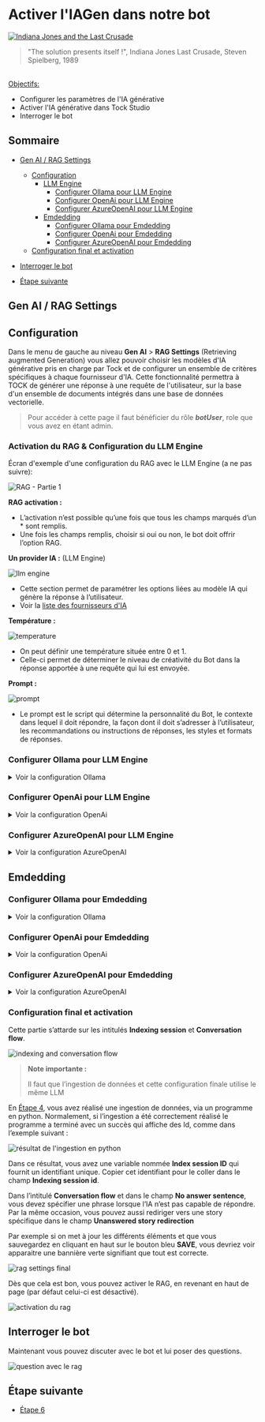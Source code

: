 # Activer l'IAGen dans notre bot

[<img src="img/Indiana_Jones_and_the_Last_Crusade_Motorcycle_Chase.png"  alt="Indiana Jones and the Last Crusade">](https://www.youtube.com/watch?v=e1KKVy-nki8)

> "The solution presents itself !", Indiana Jones Last Crusade, Steven Spielberg, 1989

<br/>
<u>Objectifs:</u>

- Configurer les paramètres de l'IA générative
- Activer l'IA générative dans Tock Studio
- Interroger le bot


## Sommaire

- [Gen AI / RAG Settings](#gen-ai--rag-settings)
  - [Configuration](#configuration)
    - [LLM Engine](#llm-engine)
      - [Configurer Ollama pour LLM Engine](#configurer-ollama-pour-llm-engine)
      - [Configurer OpenAi pour LLM Engine](#configurer-openai-pour-llm-engine)
      - [Configurer AzureOpenAI pour LLM Engine](#configurer-azureopenai-pour-llm-engine)
    - [Emdedding](#emdedding)
      - [Configurer Ollama pour Emdedding](#configurer-ollama-pour-emdedding)
      - [Configurer OpenAi pour Emdedding](#configurer-openai-pour-emdedding)
      - [Configurer AzureOpenAI pour Emdedding](#configurer-azureopenai-pour-emdedding)
  - [Configuration final et activation](#configuration-final-et-activation)
  

- [Interroger le bot](#interroger-le-bot)


- [Étape suivante](#étape-suivante)


## Gen AI / RAG Settings
## Configuration

Dans le menu de gauche au niveau **Gen AI** > **RAG Settings** (Retrieving augmented Generation) vous allez pouvoir 
choisir les modèles d'IA générative pris en charge par Tock et de configurer un ensemble de critères spécifiques à chaque fournisseur d'IA.
Cette fonctionnalité permettra à TOCK de générer une réponse à une requête de l'utilisateur, sur la base d'un ensemble de documents intégrés dans une base de données vectorielle.

> Pour accéder à cette page il faut bénéficier du rôle **_botUser_**, role que vous avez en étant admin.


### Activation du RAG & Configuration du LLM Engine

Écran d'exemple d'une configuration du RAG avec le LLM Engine (a ne pas suivre):

![RAG - Partie 1](img/gen-ai-settings-rag-llm_ollama.png "Ecran de configuration du RAG - Partie 1")

**RAG activation :**
- L’activation n’est possible qu’une fois que tous les champs marqués d’un * sont remplis.
- Une fois les champs remplis, choisir si oui ou non, le bot doit offrir l’option RAG.

**Un provider IA :** (LLM Engine)

<img src="img/llm-engine.png" alt="llm engine">

- Cette section permet de paramétrer les options liées au modèle IA qui génère la réponse à l’utilisateur.
- Voir la [liste des fournisseurs d'IA](providers/gen-ai-provider-llm-and-embedding.md)

**Température :**

<img src="img/temperature.png" alt="temperature">

- On peut définir une température située entre 0 et 1.
- Celle-ci permet de déterminer le niveau de créativité du Bot dans la réponse apportée à une requête qui lui est envoyée.

**Prompt :**

<img src="img/prompt.png" alt="prompt">

- Le prompt est le script qui détermine la personnalité du Bot, le contexte dans lequel il doit répondre, la façon dont il doit s’adresser à l’utilisateur, les recommandations ou instructions de réponses, les styles et formats de réponses.

### Configurer Ollama pour LLM Engine
<details>
  <summary>Voir la configuration Ollama</summary>

Pour connecter ollama à Tock studio, il vous faut renseigner l’accès à Ollama via cette url d’accès (**BaseUrl**) : http://ollama-server:11434..
Pour le modèle (**Model**), là c’est à vous de renseigner le nom du modèle que vous utilisez dans ce CodeLab (ici nous avons tinyllama). Enfin pour la température, vous pouvez laisser la valeur par défaut à 0.7.

⚠️ Si Ollama est lancé en local depuis votre ordinateur vous devez changer la valeur de base url de défaut par "http://host.docker.internal:11434"

<img src="img/rag-settings-example-ollama.png" alt="rag settings ollama">
</details>


### Configurer OpenAi pour LLM Engine
<details>
  <summary>Voir la configuration OpenAi</summary>

Si vous souhaitez utiliser openAI, vous devez vous inscrire sur la plateforme [OpenAI](https://platform.openai.com/docs/introduction)
pour obtenir une clé d'API. Une fois cela fait rendez-vous à cette page [https://platform.openai.com/api-keys](https://platform.openai.com/api-keys) pour générer votre clé d'API.

Dès que vous avez votre clé d'API, vous pouvez la renseigner dans le champ **API Key** et choisir le model (**Model name**) que vous souhaitez utiliser.
Par exemple vous pourriez avoir ce genre de rendu.

<img src="img/rag-settings-example-openai.png" alt="rag settings  openai">
</details>


### Configurer AzureOpenAI pour LLM Engine
<details>
  <summary>Voir la configuration AzureOpenAI</summary>

Si vous souhaitez utiliser Azure OpenAI, vous devez vous inscrire sur la plateforme
[Azure OpenAI](https://azure.microsoft.com/fr-fr/products/ai-services/openai-service) et d'avoir un compte professionnel  
afin d'avoir une clé d'API.
Une fois cela fait, vous pouvez renseigner votre clé d'API dans le champ **API Key** et choisir le model (**Model name**)
que vous souhaitez utiliser.

<img src="img/rag-settings-example-azure.png" alt="rag settings azure">
</details>

## Emdedding

### Configurer Ollama pour Emdedding

<details>
  <summary>Voir la configuration Ollama</summary>

Pour connecter Ollama à Tock studio sur la partie embedding, il vous faut renseigner l’accès à Ollama via cette url d’accès (**BaseUrl**) : http://ollama-server:11434.
Pour le modèle (**Model**), là c’est à vous de renseigner le nom du modèle que vous utilisez dans ce CodeLab
(ici nous avons **nomic-embed-text**).

⚠️ Si Ollama est lancé en local depuis votre ordinateur vous devez changer la valeur de base url de défaut par "http://host.docker.internal:11434"

<img src="img/embedding-ollama-setting.png" alt="embedding ollama">

Pour le reste de configuration, nous vous invitons à aller directement au chapitre [Configuration final et activation](#configuration-final-et-activation)
</details>



### Configurer OpenAi pour Emdedding
<details>
  <summary>Voir la configuration OpenAi</summary>

Si vous souhaitez utiliser openAI, vous devez vous inscrire sur la plateforme [OpenAI](https://platform.openai.com/docs/introduction)
pour obtenir une clé d'API. Une fois cela fait rendez-vous à cette page [https://platform.openai.com/api-keys](https://platform.openai.com/api-keys)
pour générer votre clé d'API.

Dès que vous avez votre clé d'API, vous pouvez la renseigner dans le champ **API Key** et choisir le model
(**Model name**) actuellement disponible : **text-embedding-ada-002**.
Par exemple vous pourriez avoir ce genre de rendu.

<img src="img/embedding-openai-settings.png" alt="embedding openai">

Pour le reste de configuration, nous vous invitons à aller directement au chapitre [Configuration final et activation](#configuration-final-et-activation)
</details>

### Configurer AzureOpenAI pour Emdedding

<details>
  <summary>Voir la configuration AzureOpenAI</summary>

Si vous souhaitez utiliser Azure OpenAI, vous devez vous inscrire sur la plateforme
[Azure OpenAI](https://azure.microsoft.com/fr-fr/products/ai-services/openai-service) et d'avoir un compte professionnel  
afin d'avoir une clé d'API.
Une fois cela fait, vous pouvez renseigner votre clé d'API dans le champ **API Key** et choisir le model (**Model name**)
que vous souhaitez utiliser.

<img src="img/embedding-azureopenai-settings.png" alt="embedding azure">

Pour le reste de configuration, nous vous invitons à aller directement au chapitre [Configuration final et activation](#configuration-final-et-activation)
</details>


### Configuration final et activation
Cette partie s’attarde sur les intitulés **Indexing session** et **Conversation flow**.

<img src="img/indexing-and-conversation-flow.png" alt="indexing and conversation flow">

> **Note importante :** 
>
> Il faut que l’ingestion de données et cette configuration finale utilise le même LLM

En [Étape 4](step_4.md), vous avez réalisé une ingestion de données, via un programme en python.
Normalement, si l’ingestion a été correctement réalisé le programme a terminé avec un succès qui affiche des Id, comme dans l’exemple suivant :

<img src="img/python-ingestion-result.png" alt="résultat de l'ingestion en python">

Dans ce résultat, vous avez une variable nommée **Index session ID** qui fournit un identifiant unique.
Copier cet identifiant pour le coller dans le champ **Indexing session id**.


Dans l’intitulé **Conversation flow** et dans le champ **No answer sentence**, vous devez spécifier une phrase lorsque l’IA n’est pas capable de répondre.
Par la même occasion, vous pouvez aussi rediriger vers une story spécifique dans le champ **Unanswered story redirection**

Par exemple si on met à jour les différents éléments et que vous sauvegardez en cliquant en haut sur le bouton bleu 
**SAVE**, vous devriez voir apparaitre une bannière verte signifiant que tout est correcte.

<img src="img/rag-settings-success.png" alt="rag settings final">

Dès que cela est bon, vous pouvez activer le RAG, en revenant en haut de page (par défaut celui-ci est désactivé).

<img src="img/active-rag.png" alt="activation du rag">


## Interroger le bot

Maintenant vous pouvez discuter avec le bot et lui poser des questions.

<img src="img/rag-question.png" alt="question avec le rag">

## Étape suivante

- [Étape 6](step_6.md)
